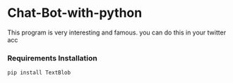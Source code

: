 # Chat-Bot-with-python
This program is very interesting and famous. you can do this in your twitter acc

### Requirements Installation ###

```
pip install TextBlob
```
